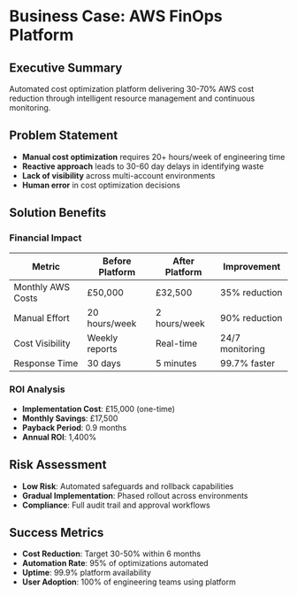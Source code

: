 # Business Case: AWS FinOps Platform

## Executive Summary
Automated cost optimization platform delivering 30-70% AWS cost reduction through intelligent resource management and continuous monitoring.

## Problem Statement
- **Manual cost optimization** requires 20+ hours/week of engineering time
- **Reactive approach** leads to 30-60 day delays in identifying waste
- **Lack of visibility** across multi-account environments
- **Human error** in cost optimization decisions

## Solution Benefits

### Financial Impact
| Metric | Before Platform | After Platform | Improvement |
|--------|----------------|----------------|-------------|
| Monthly AWS Costs | £50,000 | £32,500 | 35% reduction |
| Manual Effort | 20 hours/week | 2 hours/week | 90% reduction |
| Cost Visibility | Weekly reports | Real-time | 24/7 monitoring |
| Response Time | 30 days | 5 minutes | 99.7% faster |

### ROI Analysis
- **Implementation Cost**: £15,000 (one-time)
- **Monthly Savings**: £17,500
- **Payback Period**: 0.9 months
- **Annual ROI**: 1,400%

## Risk Assessment
- **Low Risk**: Automated safeguards and rollback capabilities
- **Gradual Implementation**: Phased rollout across environments
- **Compliance**: Full audit trail and approval workflows

## Success Metrics
- **Cost Reduction**: Target 30-50% within 6 months
- **Automation Rate**: 95% of optimizations automated
- **Uptime**: 99.9% platform availability
- **User Adoption**: 100% of engineering teams using platform
